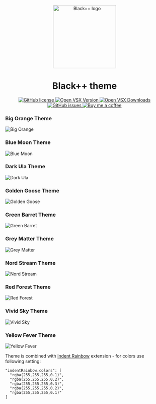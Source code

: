 <p align="center">
  <img src="images/icon/logo.png" alt="Black++ logo" width="200">
</p>

<h1 align="center">Black++ theme</h1>

<p align="center">
  <a href="https://github.com/Amereyeu/Black-plus-plus-vscodium">
    <img
      src="https://img.shields.io/badge/license-MIT-blue.svg?style=flat-square"
      alt="GitHub license" />
  </a>
  <a href="https://open-vsx.org/extension/Amerey/blackplusplus">
    <img
      src="https://img.shields.io/open-vsx/v/Amerey/blackplusplus?label=Open%20VSX"
      alt="Open VSX Version" />
  </a>
  <a href="https://open-vsx.org/extension/Amerey/blackplusplus">
    <img
      src="https://img.shields.io/open-vsx/dt/Amerey/blackplusplus?label=Open%20VSX%20Downloads"
      alt="Open VSX Downloads" />
  </a>
  <a href="https://github.com/Amereyeu/Black-plus-plus-vscodium/issues">
    <img
      src="https://img.shields.io/github/issues/Amereyeu/Black-plus-plus-vscodium.svg?label=Issues"
      alt="GitHub issues" />
  </a>
  <a href="https://ko-fi.com/amerey">
    <img
      src="https://img.shields.io/badge/Buy%20me%20a%20coffee-$4-orange"
      alt="Buy me a coffee" />
  </a>
</p>

### Big Orange Theme

![Big Orange](./images/big-orange.png)

### Blue Moon Theme

![Blue Moon](./images/blue-moon.png)

### Dark Ula Theme

![Dark Ula](./images/dark-ula.png)

### Golden Goose Theme

![Golden Goose](./images/golden-goose.png)

### Green Barret Theme

![Green Barret](./images/green-barret.png)

### Grey Matter Theme

![Grey Matter](./images/grey-matter.png)

### Nord Stream Theme

![Nord Stream](./images/nord-stream.png)

### Red Forest Theme

![Red Forest](./images/red-forest.png)

### Vivid Sky Theme

![Vivid Sky](./images/vivid-sky.png)

### Yellow Fever Theme

![Yellow Fever](./images/yellow-fever.png)

Theme is combined with [Indent Rainbow](https://open-vsx.org/extension/oderwat/indent-rainbow) extension - for colors use following setting:

```
"indentRainbow.colors": [
  "rgba(255,255,255,0.1)",
  "rgba(255,255,255,0.2)",
  "rgba(255,255,255,0.3)",
  "rgba(255,255,255,0.2)",
  "rgba(255,255,255,0.1)"
]
```
